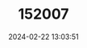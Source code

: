---
title: "152007"
category: "Oreocereus hempelianus"
draft: false
date: 2024-02-22 13:03:51
languages:
  Spanish; Castilian: ["Arequipa", "Achacaño"]
---